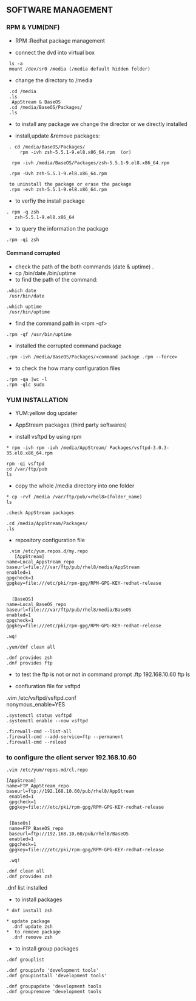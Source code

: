 ## SOFTWARE MANAGEMENT 

### RPM & YUM(DNF) 

* RPM :Redhat package management

*  connect the dvd into virtual box
 ```
  ls -a
  mount /dev/sr0 /media (/media default hidden folder)
 ```  

* change the directory to /media
```
 .cd /media
 .ls
  AppStream & BaseOS 
 .cd /media/BaseOS/Packages/
 .ls
```

 
* to install any package we change the director or we directly installed

* install,update &remove packages:
```
 . cd /media/BaseOS/Packages/ 
     rpm -ivh zsh-5.5.1-9.el8.x86_64.rpm  (or)

  rpm -ivh /media/BaseOS/Packages/zsh-5.5.1-9.el8.x86_64.rpm  

 .rpm -Uvh zsh-5.5.1-9.el8.x86_64.rpm

 to uninstall the package or erase the package
 .rpm -evh zsh-5.5.1-9.el8.x86_64.rpm
``` 

* to verfiy the install package
 ```
 . rpm -q zsh
    zsh-5.5.1-9.el8.x86_64
```    

* to query the information the package
 ```
 .rpm -qi zsh
 ```

#### Command corrupted 

* check the path of the both commands (date & uptime)
 .<example>
* cp /bin/date /bin/uptime
* to find the path of the command: 
 ```
 .which date
  /usr/bin/date

 .which uptime
  /usr/bin/uptime
 ``` 

* find the command path in <rpm -qf>
 ```
 .rpm -qf /usr/bin/uptime
 ```

* installed the corrupted command package
 ```
 .rpm -ivh /media/BaseOS/Packages/<command package .rpm --force>
 ```

* to check the how many configuration files
 ```
 .rpm -qa |wc -l
 .rpm -qlc sudo 
 ```



 ### YUM INSTALLATION 

* YUM:yellow dog updater
* AppStream packages (third party softwares)

* install vsftpd by using rpm 
 ```
* rpm -ivh rpm -ivh /media/AppStream/ Packages/vsftpd-3.0.3-35.el8.x86_64.rpm
 
 rpm -qi vsftpd 
 cd /var/ftp/pub
 ls
 ```
  

* copy the whole /media directory into one folder
 ```
* cp -rvf /media /var/ftp/pub/<rhel8>(folder_name)
ls
 
 .check AppStream packages

 .cd /media/AppStream/Packages/
 .ls
 ``` 

* repository configuration file
 ```
  .vim /etc/yum.repos.d/my.repo
    [AppStream]
 name=Local_Appstream_repo
 baseurl=file:///var/ftp/pub/rhel8/media/AppStream
 enabled=1
 gpgcheck=1
 gpgkey=file:///etc/pki/rpm-gpg/RPM-GPG-KEY-redhat-release


   [BaseOS]
 name=Local_BaseOS_repo
 baseurl=file:///var/ftp/pub/rhel8/media/BaseOS
 enabled=1
 gpgcheck=1
 gpgkey=file:///etc/pki/rpm-gpg/RPM-GPG-KEY-redhat-release

 .wq!

 .yum/dnf clean all

 .dnf provides zsh
 .dnf provides ftp
 ```

* to test the ftp is not or not in command prompt
  .ftp 192.168.10.60
   ftp
   ls

* confiuration file for vsftpd

 .vim /etc/vsftpd/vsftpd.conf   
   nonymous_enable=YES
  ```
  .systemctl status vsftpd
  .systemctl enable --now vsftpd 
  
  .firewall-cmd --list-all
  .firewall-cmd --add-service=ftp --permanent
  .firewall-cmd --reload
 ```


### to configure the client server 192.168.10.60 
  ```
 .vim /etc/yum/repos.md/cl.repo

  [AppStream]
  name=FTP_AppStream_repo
  baseurl=ftp://192.168.10.60/pub/rhel8/AppStream
   enabled=1
   gpgcheck=1
   gpgkey=file:///etc/pki/rpm-gpg/RPM-GPG-KEY-redhat-release


   [BaseOs]
   name=FTP_BaseOS_repo
   baseurl=ftp://192.168.10.60/pub/rhel8/BaseOS
   enabled=1
   gpgcheck=1
   gpgkey=file:///etc/pki/rpm-gpg/RPM-GPG-KEY-redhat-release

   .wq!

 .dnf clean all
 .dnf provides zsh
  ```
 .dnf list installed
* to install packages

 ``` 
* dnf install zsh

* update package
   .dnf update zsh
*  to remove package
   .dnf remove zsh
  ``` 

* to install group packages
 ```
 .dnf grouplist
 
 .dnf groupinfo 'development tools'
 .dnf groupinstall 'development tools'

 .dnf groupupdate 'development tools
 .dnf groupremove 'development tools   
 ```
 